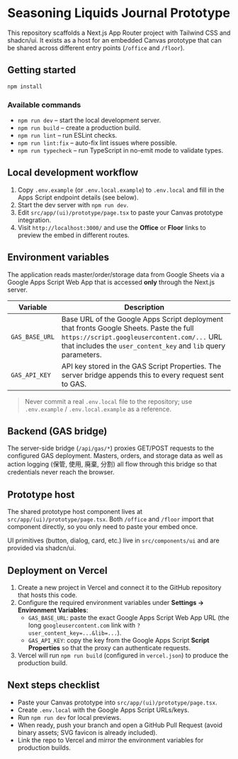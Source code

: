 # Seasoning Liquids Journal Prototype

This repository scaffolds a Next.js App Router project with Tailwind CSS and shadcn/ui. It exists as a host for an embedded Canvas prototype that can be shared across different entry points (`/office` and `/floor`).

## Getting started

```bash
npm install
```

### Available commands

- `npm run dev` – start the local development server.
- `npm run build` – create a production build.
- `npm run lint` – run ESLint checks.
- `npm run lint:fix` – auto-fix lint issues where possible.
- `npm run typecheck` – run TypeScript in no-emit mode to validate types.

## Local development workflow

1. Copy `.env.example` (or `.env.local.example`) to `.env.local` and fill in the Apps Script endpoint details (see below).
2. Start the dev server with `npm run dev`.
3. Edit `src/app/(ui)/prototype/page.tsx` to paste your Canvas prototype integration.
4. Visit `http://localhost:3000/` and use the **Office** or **Floor** links to preview the embed in different routes.

## Environment variables

The application reads master/order/storage data from Google Sheets via a Google Apps Script Web App that is accessed **only** through the Next.js server.

| Variable | Description |
| --- | --- |
| `GAS_BASE_URL` | Base URL of the Google Apps Script deployment that fronts Google Sheets. Paste the full `https://script.googleusercontent.com/...` URL that includes the `user_content_key` and `lib` query parameters. |
| `GAS_API_KEY` | API key stored in the GAS Script Properties. The server bridge appends this to every request sent to GAS. |

> Never commit a real `.env.local` file to the repository; use `.env.example` / `.env.local.example` as a reference.

## Backend (GAS bridge)

The server-side bridge (`/api/gas/*`) proxies GET/POST requests to the configured GAS deployment. Masters, orders, and storage data as well as action logging (保管, 使用, 廃棄, 分割) all flow through this bridge so that credentials never reach the browser.

## Prototype host

The shared prototype host component lives at `src/app/(ui)/prototype/page.tsx`. Both `/office` and `/floor` import that component directly, so you only need to paste your embed once.

UI primitives (button, dialog, card, etc.) live in `src/components/ui` and are provided via shadcn/ui.

## Deployment on Vercel

1. Create a new project in Vercel and connect it to the GitHub repository that hosts this code.
2. Configure the required environment variables under **Settings → Environment Variables**:
   - `GAS_BASE_URL`: paste the exact Google Apps Script Web App URL (the long `googleusercontent.com` link with `?user_content_key=...&lib=...`).
   - `GAS_API_KEY`: copy the key from the Google Apps Script **Script Properties** so that the proxy can authenticate requests.
3. Vercel will run `npm run build` (configured in `vercel.json`) to produce the production build.

## Next steps checklist

- Paste your Canvas prototype into `src/app/(ui)/prototype/page.tsx`.
- Create `.env.local` with the Google Apps Script URLs/keys.
- Run `npm run dev` for local previews.
- When ready, push your branch and open a GitHub Pull Request (avoid binary assets; SVG favicon is already included).
- Link the repo to Vercel and mirror the environment variables for production builds.
